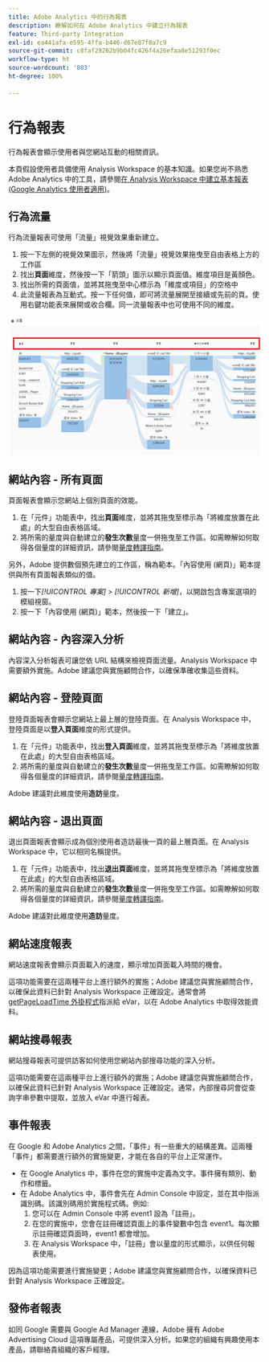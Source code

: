 ```yaml
---
title: Adobe Analytics 中的行為報表
description: 瞭解如何在 Adobe Analytics 中建立行為報表
feature: Third-party Integration
exl-id: ea441afa-e595-4ffa-b446-d67e87f8a7c9
source-git-commit: c8faf29262b9b04fc426f4a26efaa8e51293f0ec
workflow-type: ht
source-wordcount: '803'
ht-degree: 100%

---
```


# 行為報表

行為報表會顯示使用者與您網站互動的相關資訊。

本頁假設使用者具備使用 Analysis Workspace 的基本知識。如果您尚不熟悉 Adobe Analytics 中的工具，請參閱[在 Analysis Workspace 中建立基本報表 (Google Analytics 使用者適用)](create-report.md)。

## 行為流量

行為流量報表可使用「流量」視覺效果重新建立。

1. 按一下左側的視覺效果圖示，然後將「流量」視覺效果拖曳至自由表格上方的工作區
2. 找出&#x200B;**頁面**&#x200B;維度，然後按一下「箭頭」圖示以顯示頁面值。維度項目是黃顏色。
3. 找出所需的頁面值，並將其拖曳至中心標示為「維度或項目」的空格中
4. 此流量報表為互動式。按一下任何值，即可將流量展開至接續或先前的頁。使用右鍵功能表來展開或收合欄。同一流量報表中也可使用不同的維度。

![流量報表](/help/technotes/ga-to-aa/assets/flow.png)

## 網站內容 - 所有頁面

頁面報表會顯示您網站上個別頁面的效能。

1. 在「元件」功能表中，找出&#x200B;**頁面**&#x200B;維度，並將其拖曳至標示為「將維度放置在此處」的大型自由表格區域。
2. 將所需的量度與自動建立的&#x200B;**發生次數**&#x200B;量度一併拖曳至工作區。如需瞭解如何取得各個量度的詳細資訊，請參閱[量度轉譯指南](common-metrics.md)。

另外，Adobe 提供數個預先建立的工作區，稱為範本。「內容使用 (網頁)」範本提供與所有頁面報表類似的值。

1. 按一下&#x200B;*[!UICONTROL 專案] > [!UICONTROL 新增]*，以開啟包含專案選項的模組視窗。
2. 按一下「內容使用 (網頁)」範本，然後按一下「建立」。

## 網站內容 - 內容深入分析

內容深入分析報表可讓您依 URL 結構來檢視頁面流量。Analysis Workspace 中需要額外實施。Adobe 建議您與實施顧問合作，以確保準確收集這些資料。

## 網站內容 - 登陸頁面

登陸頁面報表會顯示您網站上最上層的登陸頁面。在 Analysis Workspace 中，登陸頁面是以&#x200B;**登入頁面**&#x200B;維度的形式提供。

1. 在「元件」功能表中，找出&#x200B;**登入頁面**&#x200B;維度，並將其拖曳至標示為「將維度放置在此處」的大型自由表格區域。
2. 將所需的量度與自動建立的&#x200B;**發生次數**&#x200B;量度一併拖曳至工作區。如需瞭解如何取得各個量度的詳細資訊，請參閱[量度轉譯指南](common-metrics.md)。

Adobe 建議對此維度使用&#x200B;**造訪**&#x200B;量度。

## 網站內容 - 退出頁面

退出頁面報表會顯示成為個別使用者造訪最後一頁的最上層頁面。在 Analysis Workspace 中，它以相同名稱提供。

1. 在「元件」功能表中，找出&#x200B;**退出頁面**&#x200B;維度，並將其拖曳至標示為「將維度放置在此處」的大型自由表格區域。
2. 將所需的量度與自動建立的&#x200B;**發生次數**&#x200B;量度一併拖曳至工作區。如需瞭解如何取得各個量度的詳細資訊，請參閱[量度轉譯指南](common-metrics.md)。

Adobe 建議對此維度使用&#x200B;**造訪**&#x200B;量度。

## 網站速度報表

網站速度報表會顯示頁面載入的速度，顯示增加頁面載入時間的機會。

這項功能需要在這兩種平台上進行額外的實施；Adobe 建議您與實施顧問合作，以確保此資料已針對 Analysis Workspace 正確設定。通常會將 [getPageLoadTime 外掛程式](/help/implement/vars/plugins/getpageloadtime.md)指派給 eVar，以在 Adobe Analytics 中取得效能資料。

## 網站搜尋報表

網站搜尋報表可提供訪客如何使用您網站內部搜尋功能的深入分析。

這項功能需要在這兩種平台上進行額外的實施；Adobe 建議您與實施顧問合作，以確保此資料已針對 Analysis Workspace 正確設定。通常，內部搜尋詞會從查詢字串參數中提取，並放入 eVar 中進行報表。

## 事件報表

在 Google 和 Adobe Analytics 之間，「事件」有一些重大的結構差異。這兩種「事件」都需要進行額外的實施變更，才能在各自的平台上正常運作。

* 在 Google Analytics 中，事件在您的實施中定義為文字。事件擁有類別、動作和標籤。
* 在 Adobe Analytics 中，事件會先在 Admin Console 中設定，並在其中指派識別碼。該識別碼用於實施程式碼。例如:
   1. 您可以在 Admin Console 中將 event1 設為「註冊」。
   2. 在您的實施中，您會在註冊確認頁面上的事件變數中包含 event1。每次顯示註冊確認頁面時，event1 都會增加。
   3. 在 Analysis Workspace 中，「註冊」會以量度的形式顯示，以供任何報表使用。

因為這項功能需要進行實施變更；Adobe 建議您與實施顧問合作，以確保資料已針對 Analysis Workspace 正確設定。

## 發佈者報表

如同 Google 需要與 Google Ad Manager 連線，Adobe 擁有 Adobe Advertising Cloud 這項專屬產品，可提供深入分析。如果您的組織有興趣使用本產品，請聯絡貴組織的客戶經理。
